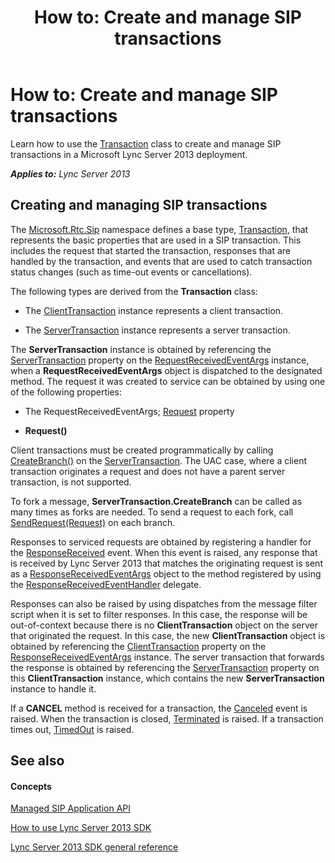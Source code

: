 ﻿---
title: 'How to: Create and manage SIP transactions'
TOCTitle: 'How to: Create and manage SIP transactions'
ms:assetid: 1178fb0a-434c-4924-a386-797da894c301
ms:mtpsurl: https://msdn.microsoft.com/en-us/library/Dn439083(v=office.15)
ms:contentKeyID: 57096240
ms.date: 07/24/2014
mtps_version: v=office.15
---

# How to: Create and manage SIP transactions

Learn how to use the [Transaction](https://msdn.microsoft.com/en-us/library/jj265742\(v=office.15\)) class to create and manage SIP transactions in a Microsoft Lync Server 2013 deployment.


_**Applies to:** Lync Server 2013_

## Creating and managing SIP transactions

The [Microsoft.Rtc.Sip](https://msdn.microsoft.com/en-us/library/jj266253\(v=office.15\)) namespace defines a base type, [Transaction](https://msdn.microsoft.com/en-us/library/jj265742\(v=office.15\)), that represents the basic properties that are used in a SIP transaction. This includes the request that started the transaction, responses that are handled by the transaction, and events that are used to catch transaction status changes (such as time-out events or cancellations).

The following types are derived from the **Transaction** class:

  - The [ClientTransaction](https://msdn.microsoft.com/en-us/library/jj265716\(v=office.15\)) instance represents a client transaction.

  - The [ServerTransaction](https://msdn.microsoft.com/en-us/library/jj265462\(v=office.15\)) instance represents a server transaction.

The **ServerTransaction** instance is obtained by referencing the [ServerTransaction](https://msdn.microsoft.com/en-us/library/jj265472\(v=office.15\)) property on the [RequestReceivedEventArgs](https://msdn.microsoft.com/en-us/library/jj265762\(v=office.15\)) instance, when a **RequestReceivedEventArgs** object is dispatched to the designated method. The request it was created to service can be obtained by using one of the following properties:

  - The RequestReceivedEventArgs; [Request](https://msdn.microsoft.com/en-us/library/jj265724\(v=office.15\)) property

  - **Request()**

Client transactions must be created programmatically by calling [CreateBranch()](https://msdn.microsoft.com/en-us/library/jj265503\(v=office.15\)) on the [ServerTransaction](https://msdn.microsoft.com/en-us/library/jj265462\(v=office.15\)). The UAC case, where a client transaction originates a request and does not have a parent server transaction, is not supported.

To fork a message, **ServerTransaction.CreateBranch** can be called as many times as forks are needed. To send a request to each fork, call [SendRequest(Request)](https://msdn.microsoft.com/en-us/library/jj266211\(v=office.15\)) on each branch.

Responses to serviced requests are obtained by registering a handler for the [ResponseReceived](https://msdn.microsoft.com/en-us/library/jj266796\(v=office.15\)) event. When this event is raised, any response that is received by Lync Server 2013 that matches the originating request is sent as a [ResponseReceivedEventArgs](https://msdn.microsoft.com/en-us/library/jj266293\(v=office.15\)) object to the method registered by using the [ResponseReceivedEventHandler](https://msdn.microsoft.com/en-us/library/jj265708\(v=office.15\)) delegate.

Responses can also be raised by using dispatches from the message filter script when it is set to filter responses. In this case, the response will be out-of-context because there is no **ClientTransaction** object on the server that originated the request. In this case, the new **ClientTransaction** object is obtained by referencing the [ClientTransaction](https://msdn.microsoft.com/en-us/library/jj265494\(v=office.15\)) property on the [ResponseReceivedEventArgs](https://msdn.microsoft.com/en-us/library/jj266293\(v=office.15\)) instance. The server transaction that forwards the response is obtained by referencing the [ServerTransaction](https://msdn.microsoft.com/en-us/library/jj265793\(v=office.15\)) property on this **ClientTransaction** instance, which contains the new **ServerTransaction** instance to handle it.

If a **CANCEL** method is received for a transaction, the [Canceled](https://msdn.microsoft.com/en-us/library/jj265710\(v=office.15\)) event is raised. When the transaction is closed, [Terminated](https://msdn.microsoft.com/en-us/library/jj265709\(v=office.15\)) is raised. If a transaction times out, [TimedOut](https://msdn.microsoft.com/en-us/library/jj266758\(v=office.15\)) is raised.

## See also

#### Concepts

[Managed SIP Application API](managed-sip-application-api.md)

[How to use Lync Server 2013 SDK](how-to-use-lync-server-2013-sdk.md)

[Lync Server 2013 SDK general reference](lync-server-2013-sdk-general-reference.md)

